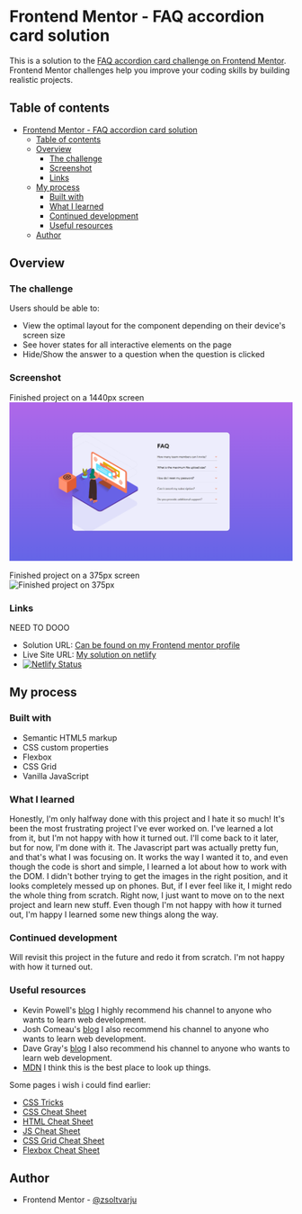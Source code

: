 # Frontend Mentor - FAQ accordion card solution

This is a solution to the [FAQ accordion card challenge on Frontend Mentor](https://www.frontendmentor.io/challenges/faq-accordion-card-XlyjD0Oam). Frontend Mentor challenges help you improve your coding skills by building realistic projects. 

## Table of contents

- [Frontend Mentor - FAQ accordion card solution](#frontend-mentor---faq-accordion-card-solution)
  - [Table of contents](#table-of-contents)
  - [Overview](#overview)
    - [The challenge](#the-challenge)
    - [Screenshot](#screenshot)
    - [Links](#links)
  - [My process](#my-process)
    - [Built with](#built-with)
    - [What I learned](#what-i-learned)
    - [Continued development](#continued-development)
    - [Useful resources](#useful-resources)
  - [Author](#author)


## Overview

### The challenge

Users should be able to:

- View the optimal layout for the component depending on their device's screen size
- See hover states for all interactive elements on the page
- Hide/Show the answer to a question when the question is clicked

### Screenshot

Finished project on a 1440px screen
![Finished project on 1440px](solution/PC%20solution.png)

Finished project on a 375px screen
<br />
![Finished project on 375px](solution/Phone%20solution.png)

### Links

 NEED TO DOOO 

- Solution URL: [Can be found on my Frontend mentor profile](https://www.frontendmentor.io/profile/zsoltvarju)
- Live Site URL: [My solution on netlify](https://delightful-daifuku-95a3ad.netlify.app/)
- [![Netlify Status](https://api.netlify.com/api/v1/badges/e94408b2-1e77-4e8e-9731-7dcae164f380/deploy-status)](https://app.netlify.com/sites/delightful-daifuku-95a3ad/deploys)

## My process

### Built with

- Semantic HTML5 markup
- CSS custom properties
- Flexbox
- CSS Grid
- Vanilla JavaScript

### What I learned

Honestly, I'm only halfway done with this project and I hate it so much! It's been the most frustrating project I've ever worked on. I've learned a lot from it, but I'm not happy with how it turned out. I'll come back to it later, but for now, I'm done with it. The Javascript part was actually pretty fun, and that's what I was focusing on. It works the way I wanted it to, and even though the code is short and simple, I learned a lot about how to work with the DOM. I didn't bother trying to get the images in the right position, and it looks completely messed up on phones. But, if I ever feel like it, I might redo the whole thing from scratch. Right now, I just want to move on to the next project and learn new stuff. Even though I'm not happy with how it turned out, I'm happy I learned some new things along the way.



### Continued development

Will revisit this project in the future and redo it from scratch. I'm not happy with how it turned out.

### Useful resources

- Kevin Powell's  [blog](https://www.kevinpowell.co/) I highly recommend his channel to anyone who wants to learn web development.
- Josh Comeau's [blog](https://www.joshwcomeau.com/) I also recommend his channel to anyone who wants to learn web development.
- Dave Gray's [blog](https://daveceddia.com/) I also recommend his channel to anyone who wants to learn web development.
- [MDN](https://developer.mozilla.org/en-US/) I think this is the best place to look up things.

Some pages i wish i could find earlier:
- [CSS Tricks](https://css-tricks.com/)
- [CSS Cheat Sheet](https://htmlcheatsheet.com/css/)
- [HTML Cheat Sheet](https://htmlcheatsheet.com/)
- [JS Cheat Sheet](https://htmlcheatsheet.com/js/)
- [CSS Grid Cheat Sheet](https://grid.malven.co/)
- [Flexbox Cheat Sheet](https://flexbox.malven.co/)

## Author

- Frontend Mentor - [@zsoltvarju](https://www.frontendmentor.io/profile/zsoltvarju)


